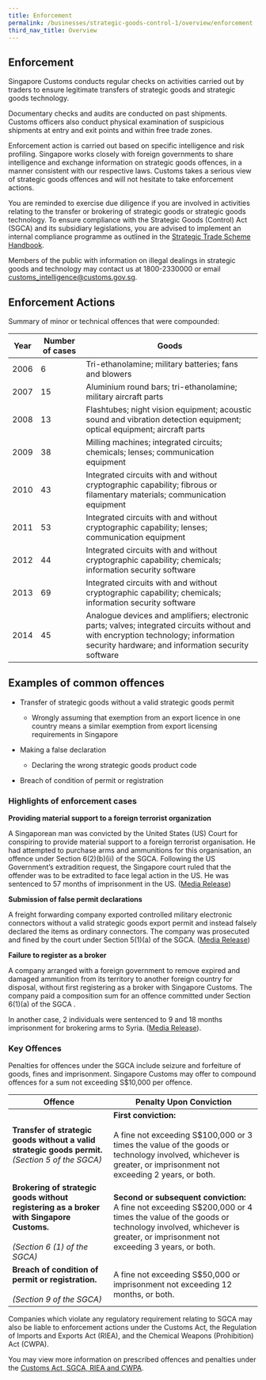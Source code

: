 ```yaml
---
title: Enforcement 
permalink: /businesses/strategic-goods-control-1/overview/enforcement
third_nav_title: Overview
---
```



## Enforcement

Singapore Customs conducts regular checks on activities carried out by traders to ensure legitimate transfers of strategic goods and strategic goods technology.

Documentary checks and audits are conducted on past shipments. Customs officers also conduct physical examination of suspicious shipments at entry and exit points and within free trade zones.

Enforcement action is carried out based on specific intelligence and risk profiling. Singapore works closely with foreign governments to share intelligence and exchange information on strategic goods offences, in a manner consistent with our respective laws. Customs takes a serious view of strategic goods offences and will not hesitate to take enforcement actions.

You are reminded to exercise due diligence if you are involved in activities relating to the transfer or brokering of strategic goods or strategic goods technology. To ensure compliance with the Strategic Goods (Control) Act (SGCA) and its subsidiary legislations, you are advised to implement an internal compliance programme as outlined in the  [Strategic Trade Scheme Handbook](/documents/businesses/strategic-trade-scheme-handbook-updated-1-oct-2019.pdf).

Members of the public with information on illegal dealings in strategic goods and technology may contact us at 1800-2330000 or email  [customs_intelligence@customs.gov.sg](mailto:customs_intelligence@customs.gov.sg).

## Enforcement Actions

Summary of minor or technical offences that were compounded:

| Year | Number of cases | Goods |
|---|---|---|
| 2006 | 6 | Tri-ethanolamine; military batteries; fans and blowers| 
| 2007 | 15 | Aluminium round bars; tri-ethanolamine; military aircraft parts |
| 2008 | 13 | Flashtubes; night vision equipment; acoustic sound and  vibration detection equipment; optical equipment; aircraft parts | 
| 2009 | 38 | Milling machines; integrated circuits; chemicals; lenses; communication equipment |
| 2010 | 43 | Integrated circuits with and without cryptographic capability; fibrous or filamentary materials; communication equipment |
| 2011 | 53 | Integrated circuits with and without cryptographic capability; lenses; communication equipment|
| 2012 | 44 | Integrated circuits with and without cryptographic capability; chemicals; information security software |
| 2013 | 69 | Integrated circuits with and without cryptographic capability; chemicals; information security software|
| 2014 | 45 | Analogue devices and amplifiers; electronic parts; valves;   integrated circuits without and with encryption technology; information security hardware; and information security software|

## Examples of common offences

-   Transfer of strategic goods without a valid strategic goods permit
    
    -   Wrongly assuming that exemption from an export licence in one country means a similar exemption from export licensing requirements in Singapore

-   Making a false declaration
    
    -   Declaring the wrong strategic goods product code

-   Breach of condition of permit or registration

### **Highlights of enforcement cases**

**Providing material support to a foreign terrorist organization**

A Singaporean man was convicted by the United States (US) Court for conspiring to provide material support to a foreign terrorist organisation. He had attempted to purchase arms and ammunitions for this organisation, an offence under Section 6(2)(b)(ii) of the SGCA. Following the US Government’s extradition request, the Singapore court ruled that the offender was to be extradited to face legal action in the US. He was sentenced to 57 months of imprisonment in the US. ([Media Release](http://www.fbi.gov/baltimore/press-releases/2010/ba101810a.html))

**Submission of false permit declarations**

A freight forwarding company exported controlled military electronic connectors without a valid strategic goods export permit and instead falsely declared the items as ordinary connectors. The company was prosecuted and fined by the court under Section 5(1)(a) of the SGCA. ([Media Release](/news-and-media/media-releases/2007-09-18-MR-worldfreight.pdf))

**Failure to register as a broker**

A company arranged with a foreign government to remove expired and damaged ammunition from its territory to another foreign country for disposal, without first registering as a broker with Singapore Customs. The company paid a composition sum for an offence committed under Section 6(1)(a) of the SGCA .

In another case, 2 individuals were sentenced to 9 and 18 months imprisonment for brokering arms to Syria. ([Media Release](/news-and-media/media-releases/2006-10-11-Press-Release.pdf)).


### Key Offences

Penalties for offences under the SGCA include seizure and forfeiture of goods, fines and imprisonment. Singapore Customs may offer to compound offences for a sum not exceeding S$10,000 per offence.

| Offence | Penalty Upon Conviction |
|--|--|
| **Transfer of strategic goods without a valid strategic goods permit.** <br>  _(Section 5 of the SGCA)_ | **First conviction:** <br><br> A fine not exceeding S$100,000 or 3 times the value of the goods or technology involved, whichever is greater, or imprisonment not exceeding 2 years, or both. |
| **Brokering of strategic goods without registering as a broker with Singapore Customs.** <br><br> _(Section 6 (1) of the SGCA)_|  **Second or subsequent conviction:** <br> A fine not exceeding S$200,000 or 4 times the value of the goods or technology involved, whichever is greater, or imprisonment not exceeding 3 years, or both. |
| **Breach of condition of permit or registration.** <br><br> _(Section 9 of the SGCA)_ | A fine not exceeding S$50,000 or imprisonment not exceeding 12 months, or both. |

Companies which violate any regulatory requirement relating to SGCA may also be liable to enforcement actions under the Customs Act, the Regulation of Imports and Exports Act (RIEA), and the Chemical Weapons (Prohibition) Act (CWPA).

You may view more information on prescribed offences and penalties under the  [Customs Act, SGCA, RIEA and CWPA](/about-us/acts-and-subsidiary-legislation/customs-act).
